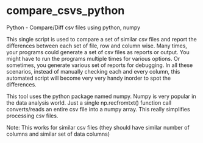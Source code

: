 compare_csvs_python
===================

Python - Compare/Diff csv files using python, numpy

This single script is used to compare a set of similar csv files and report the differences between each set of file,
row and column wise. Many times, your programs could generate a set of csv files as reports or output. You might
have to run the programs multiple times for various options. Or sometimes, you generate various set of reports for
debugging. 
In all these scenarios, instead of manually checking each and every column, this automated script will become very
very handy inorder to spot the differences.

This tool uses the python package named numpy. Numpy is very popular in the data analysis world.
Just a single np.recfromtxt() function call converts/reads an entire csv file into a numpy array. This really 
simplifies processing csv files.

Note:
This works for similar csv files (they should have similar number of columns and similar set of data columns)
